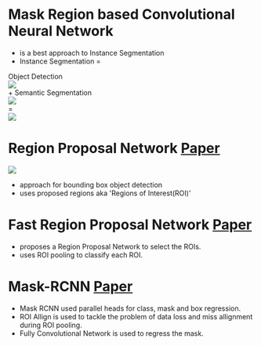# Mask Region based Convolutional Neural Network
- is  a best approach to Instance Segmentation
- Instance Segmentation =

Object Detection
<br>![](https://cdn-images-1.medium.com/max/1600/1*0T9gJQre00Mol0B1ATaHdA.gif) 
<br>+ Semantic Segmentation
<br>![](https://deeplearninganalytics.org/x/cdn/?https://storage.googleapis.com/wzukusers/user-32883313/images/5c140bcc570211goPAxe/semantic.gif)
<br>=
<br>![](http://thoth.inrialpes.fr/people/pluc/eccv883images/long/inst/frankfurt_000000_015676/nT11.gif)

# Region Proposal Network [Paper](https://arxiv.org/abs/1311.2524)
![](https://cdn-images-1.medium.com/max/800/1*REPHY47zAyzgbNKC6zlvBQ.png)
- approach for bounding box object detection
- uses proposed regions aka 'Regions of Interest(ROI)'


# Fast Region Proposal Network [Paper](https://arxiv.org/abs/1504.08083)
- proposes a Region Proposal Network to select the ROIs.
- uses ROI pooling to classify each ROI.

# Mask-RCNN [Paper](https://arxiv.org/abs/1703.06870)
- Mask RCNN used parallel heads for class, mask and box regression.
- ROI Allign is used to tackle the problem of data loss and miss allignment during ROI pooling.
- Fully Convolutional Network is used to regress the mask.

